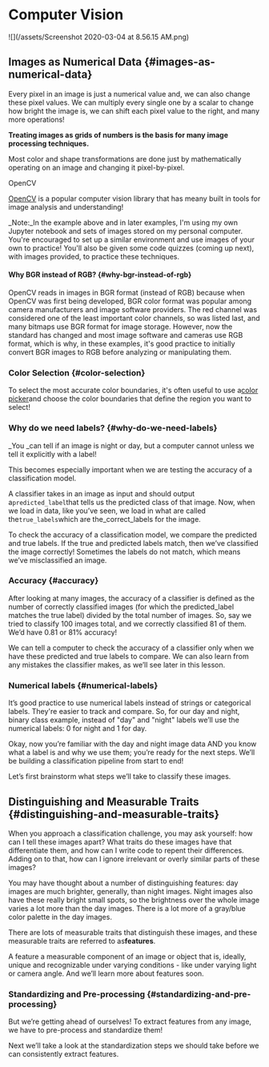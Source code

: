 # Computer Vision

![](/assets/Screenshot 2020-03-04 at 8.56.15 AM.png)

## Images as Numerical Data {#images-as-numerical-data}

Every pixel in an image is just a numerical value and, we can also change these pixel values. We can multiply every single one by a scalar to change how bright the image is, we can shift each pixel value to the right, and many more operations!

**Treating images as grids of numbers is the basis for many image processing techniques.**

Most color and shape transformations are done just by mathematically operating on an image and changing it pixel-by-pixel.

OpenCV

[OpenCV](http://opencv.org/) is a popular computer vision library that has meany built in tools for image analysis and understanding!

\_Note:\_In the example above and in later examples, I'm using my own Jupyter notebook and sets of images stored on my personal computer. You're encouraged to set up a similar environment and use images of your own to practice! You'll also be given some code quizzes \(coming up next\), with images provided, to practice these techniques.

#### Why BGR instead of RGB? {#why-bgr-instead-of-rgb}

OpenCV reads in images in BGR format \(instead of RGB\) because when OpenCV was first being developed, BGR color format was popular among camera manufacturers and image software providers. The red channel was considered one of the least important color channels, so was listed last, and many bitmaps use BGR format for image storage. However, now the standard has changed and most image software and cameras use RGB format, which is why, in these examples, it's good practice to initially convert BGR images to RGB before analyzing or manipulating them.

### Color Selection {#color-selection}

To select the most accurate color boundaries, it's often useful to use a[color picker](https://www.w3schools.com/colors/colors_picker.asp)and choose the color boundaries that define the region you want to select!

### Why do we need labels? {#why-do-we-need-labels}

\_You \_can tell if an image is night or day, but a computer cannot unless we tell it explicitly with a label!

This becomes especially important when we are testing the accuracy of a classification model.

A classifier takes in an image as input and should output a`predicted_label`that tells us the predicted class of that image. Now, when we load in data, like you’ve seen, we load in what are called the`true_labels`which are the\_correct\_labels for the image.

To check the accuracy of a classification model, we compare the predicted and true labels. If the true and predicted labels match, then we’ve classified the image correctly! Sometimes the labels do not match, which means we’ve misclassified an image.

### Accuracy {#accuracy}

After looking at many images, the accuracy of a classifier is defined as the number of correctly classified images \(for which the predicted\_label matches the true label\) divided by the total number of images. So, say we tried to classify 100 images total, and we correctly classified 81 of them. We’d have 0.81 or 81% accuracy!

We can tell a computer to check the accuracy of a classifier only when we have these predicted and true labels to compare. We can also learn from any mistakes the classifier makes, as we’ll see later in this lesson.

### Numerical labels {#numerical-labels}

It’s good practice to use numerical labels instead of strings or categorical labels. They're easier to track and compare. So, for our day and night, binary class example, instead of "day" and "night" labels we’ll use the numerical labels: 0 for night and 1 for day.

Okay, now you’re familiar with the day and night image data AND you know what a label is and why we use them; you’re ready for the next steps. We’ll be building a classification pipeline from start to end!

Let’s first brainstorm what steps we’ll take to classify these images.

## Distinguishing and Measurable Traits {#distinguishing-and-measurable-traits}

When you approach a classification challenge, you may ask yourself: how can I tell these images apart? What traits do these images have that differentiate them, and how can I write code to repent their differences. Adding on to that, how can I ignore irrelevant or overly similar parts of these images?

You may have thought about a number of distinguishing features: day images are much brighter, generally, than night images. Night images also have these really bright small spots, so the brightness over the whole image varies a lot more than the day images. There is a lot more of a gray/blue color palette in the day images.

There are lots of measurable traits that distinguish these images, and these measurable traits are referred to as**features**.

A feature a measurable component of an image or object that is, ideally, unique and recognizable under varying conditions - like under varying light or camera angle. And we’ll learn more about features soon.

### Standardizing and Pre-processing {#standardizing-and-pre-processing}

But we’re getting ahead of ourselves! To extract features from any image, we have to pre-process and standardize them!

Next we’ll take a look at the standardization steps we should take before we can consistently extract features.

